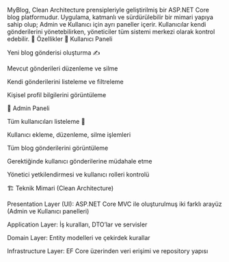 MyBlog, Clean Architecture prensipleriyle geliştirilmiş bir ASP.NET Core blog platformudur.
Uygulama, katmanlı ve sürdürülebilir bir mimari yapıya sahip olup; Admin ve Kullanıcı için ayrı paneller içerir.
Kullanıcılar kendi gönderilerini yönetebilirken, yöneticiler tüm sistemi merkezi olarak kontrol edebilir.
🚀 Özellikler
👤 Kullanıcı Paneli

Yeni blog gönderisi oluşturma ✍️

Mevcut gönderileri düzenleme ve silme

Kendi gönderilerini listeleme ve filtreleme

Kişisel profil bilgilerini görüntüleme

🔧 Admin Paneli

Tüm kullanıcıları listeleme 👥

Kullanıcı ekleme, düzenleme, silme işlemleri

Tüm blog gönderilerini görüntüleme

Gerektiğinde kullanıcı gönderilerine müdahale etme

Yönetici yetkilendirmesi ve kullanıcı rolleri kontrolü

🏗️ Teknik Mimari (Clean Architecture)

Presentation Layer (UI): ASP.NET Core MVC ile oluşturulmuş iki farklı arayüz (Admin ve Kullanıcı panelleri)

Application Layer: İş kuralları, DTO’lar ve servisler

Domain Layer: Entity modelleri ve çekirdek kurallar

Infrastructure Layer: EF Core üzerinden veri erişimi ve repository yapısı

